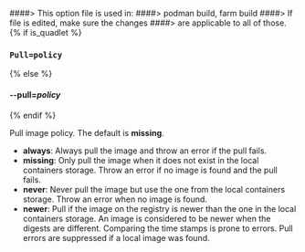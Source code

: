 ####> This option file is used in:
####>   podman build, farm build
####> If file is edited, make sure the changes
####> are applicable to all of those.
{% if is_quadlet %}
### `Pull=policy`
{% else %}
#### **--pull**=*policy*
{% endif %}

Pull image policy. The default is **missing**.

- **always**: Always pull the image and throw an error if the pull fails.
- **missing**: Only pull the image when it does not exist in the local containers storage.  Throw an error if no image is found and the pull fails.
- **never**: Never pull the image but use the one from the local containers storage.  Throw an error when no image is found.
- **newer**: Pull if the image on the registry is newer than the one in the local containers storage.  An image is considered to be newer when the digests are different.  Comparing the time stamps is prone to errors.  Pull errors are suppressed if a local image was found.
